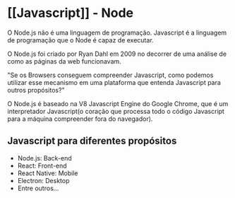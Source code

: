 # [[Javascript]] - Node
O Node.js não é uma linguagem de programação. Javascript é a linguagem de programação que o Node é capaz de executar.

O Node.js foi criado por Ryan Dahl em 2009 no decorrer de uma análise de como as páginas da web funcionavam.

"Se os Browsers conseguem compreender Javascript, como podemos utilizar esse mecanismo em uma plataforma que entenda Javascript para outros propósitos?"

O Node.js é baseado na V8 Javascript Engine do Google Chrome, que é um interpretador Javascript(o coração que processa todo o código Javascript para a máquina compreender fora do navegador).

## Javascript para diferentes propósitos

- Node.js: Back-end
- React: Front-end
- React Native: Mobile
- Electron: Desktop
- Entre outros...